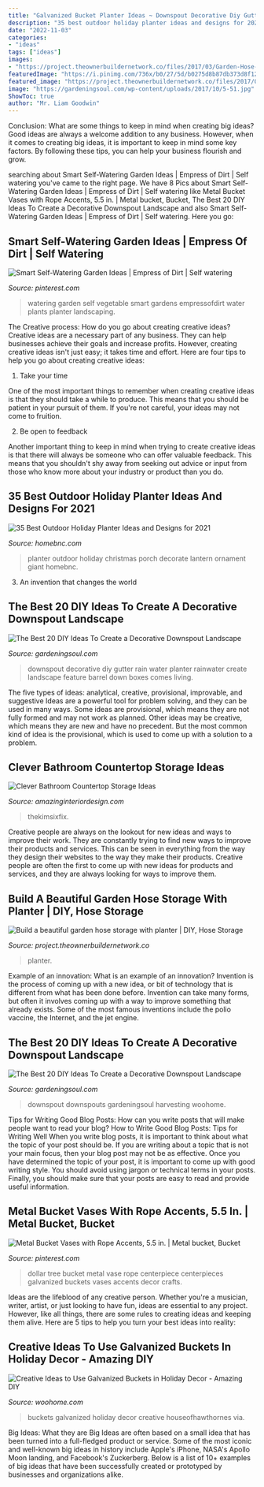 ```yaml
---
title: "Galvanized Bucket Planter Ideas ~ Downspout Decorative Diy Gutter Rain Water Planter Rainwater Create Landscape Feature Barrel Down Boxes Comes Living"
description: "35 best outdoor holiday planter ideas and designs for 2021"
date: "2022-11-03"
categories:
- "ideas"
tags: ["ideas"]
images:
- "https://project.theownerbuildernetwork.co/files/2017/03/Garden-Hose-Storage-Ideas-02.jpg"
featuredImage: "https://i.pinimg.com/736x/b0/27/5d/b0275d8b87db373d8f12f709a2239d64.jpg"
featured_image: "https://project.theownerbuildernetwork.co/files/2017/03/Garden-Hose-Storage-Ideas-02.jpg"
image: "https://gardeningsoul.com/wp-content/uploads/2017/10/5-51.jpg"
ShowToc: true
author: "Mr. Liam Goodwin"
---
```



Conclusion: What are some things to keep in mind when creating big ideas?
Good ideas are always a welcome addition to any business. However, when it comes to creating big ideas, it is important to keep in mind some key factors. By following these tips, you can help your business flourish and grow.

	

		
searching about Smart Self-Watering Garden Ideas | Empress of Dirt | Self watering you've came to the right page. We have 8 Pics about Smart Self-Watering Garden Ideas | Empress of Dirt | Self watering like Metal Bucket Vases with Rope Accents, 5.5 in. | Metal bucket, Bucket, The Best 20 DIY Ideas To Create a Decorative Downspout Landscape and also Smart Self-Watering Garden Ideas | Empress of Dirt | Self watering. Here you go:
		
    
## Smart Self-Watering Garden Ideas | Empress Of Dirt | Self Watering

<img loading=lazy src="https://i.pinimg.com/736x/b0/27/5d/b0275d8b87db373d8f12f709a2239d64.jpg" onerror="this.onerror=null;this.src='https://tse3.mm.bing.net/th?id=OIP.Q-CeIN2nsMjiEpVRyw_Q7AHaLH&amp;pid=15.1';" alt="Smart Self-Watering Garden Ideas | Empress of Dirt | Self watering">

_Source: pinterest.com_

>watering garden self vegetable smart gardens empressofdirt water plants planter landscaping. 

	

The Creative process: How do you go about creating creative ideas?
Creative ideas are a necessary part of any business. They can help businesses achieve their goals and increase profits. However, creating creative ideas isn't just easy; it takes time and effort. Here are four tips to help you go about creating creative ideas:
1. Take your time

One of the most important things to remember when creating creative ideas is that they should take a while to produce. This means that you should be patient in your pursuit of them. If you're not careful, your ideas may not come to fruition.

2. Be open to feedback

Another important thing to keep in mind when trying to create creative ideas is that there will always be someone who can offer valuable feedback. This means that you shouldn't shy away from seeking out advice or input from those who know more about your industry or product than you do.

    
## 35 Best Outdoor Holiday Planter Ideas And Designs For 2021

<img loading=lazy src="https://homebnc.com/homeimg/2017/10/02-outdoor-holiday-planter-ideas-homebnc.jpg" onerror="this.onerror=null;this.src='https://tse2.mm.bing.net/th?id=OIP.jsYyCGmueqcX5Na-PyHmjQHaJ6&amp;pid=15.1';" alt="35 Best Outdoor Holiday Planter Ideas and Designs for 2021">

_Source: homebnc.com_

>planter outdoor holiday christmas porch decorate lantern ornament giant homebnc. 

	

3. An invention that changes the world 

    
## The Best 20 DIY Ideas To Create A Decorative Downspout Landscape

<img loading=lazy src="http://gardeningsoul.com/wp-content/uploads/2017/10/14-1-1.jpg" onerror="this.onerror=null;this.src='https://tse4.mm.bing.net/th?id=OIP.Tl1o8jC4Ap6X0HIuGI5mPQHaJ4&amp;pid=15.1';" alt="The Best 20 DIY Ideas To Create a Decorative Downspout Landscape">

_Source: gardeningsoul.com_

>downspout decorative diy gutter rain water planter rainwater create landscape feature barrel down boxes comes living. 

	

The five types of ideas: analytical, creative, provisional, improvable, and suggestive
Ideas are a powerful tool for problem solving, and they can be used in many ways. Some ideas are provisional, which means they are not fully formed and may not work as planned. Other ideas may be creative, which means they are new and have no precedent. But the most common kind of idea is the provisional, which is used to come up with a solution to a problem.

    
## Clever Bathroom Countertop Storage Ideas

<img loading=lazy src="https://www.amazinginteriordesign.com/wp-content/uploads/2019/01/4-14.jpg" onerror="this.onerror=null;this.src='https://tse3.mm.bing.net/th?id=OIP.N5Pn2nxZPazgQ-qeef-WYQHaHF&amp;pid=15.1';" alt="Clever Bathroom Countertop Storage Ideas">

_Source: amazinginteriordesign.com_

>thekimsixfix. 

	

Creative people are always on the lookout for new ideas and ways to improve their work. They are constantly trying to find new ways to improve their products and services. This can be seen in everything from the way they design their websites to the way they make their products. Creative people are often the first to come up with new ideas for products and services, and they are always looking for ways to improve them.

    
## Build A Beautiful Garden Hose Storage With Planter | DIY, Hose Storage

<img loading=lazy src="https://project.theownerbuildernetwork.co/files/2017/03/Garden-Hose-Storage-Ideas-02.jpg" onerror="this.onerror=null;this.src='https://tse3.mm.bing.net/th?id=OIP.6o3R0DdHSit8xOLzsui6XwHaJ4&amp;pid=15.1';" alt="Build a beautiful garden hose storage with planter | DIY, Hose Storage">

_Source: project.theownerbuildernetwork.co_

>planter. 

	

Example of an innovation: What is an example of an innovation?
Invention is the process of coming up with a new idea, or bit of technology that is different from what has been done before. Invention can take many forms, but often it involves coming up with a way to improve something that already exists. Some of the most famous inventions include the polio vaccine, the Internet, and the jet engine.

    
## The Best 20 DIY Ideas To Create A Decorative Downspout Landscape

<img loading=lazy src="https://gardeningsoul.com/wp-content/uploads/2017/10/5-51.jpg" onerror="this.onerror=null;this.src='https://tse3.mm.bing.net/th?id=OIP.Uj95hYNklTxd1prUZZClYwHaNd&amp;pid=15.1';" alt="The Best 20 DIY Ideas To Create a Decorative Downspout Landscape">

_Source: gardeningsoul.com_

>downspout downspouts gardeningsoul harvesting woohome. 

	

Tips for Writing Good Blog Posts: How can you write posts that will make people want to read your blog?
How to Write Good Blog Posts: Tips for Writing Well
When you write blog posts, it is important to think about what the topic of your post should be.  If you are writing about a topic that is not your main focus, then your blog post may not be as effective.  Once you have determined the topic of your post, it is important to come up with good writing style.  You should avoid using jargon or technical terms in your posts.  Finally, you should make sure that your posts are easy to read and provide useful information.

    
## Metal Bucket Vases With Rope Accents, 5.5 In. | Metal Bucket, Bucket

<img loading=lazy src="https://i.pinimg.com/736x/1d/94/53/1d9453cc4f908fa9e36f352274e707d4.jpg" onerror="this.onerror=null;this.src='https://tse1.mm.bing.net/th?id=OIP.mI7yWS_jL9U4x63hl8U7vAHaHa&amp;pid=15.1';" alt="Metal Bucket Vases with Rope Accents, 5.5 in. | Metal bucket, Bucket">

_Source: pinterest.com_

>dollar tree bucket metal vase rope centerpiece centerpieces galvanized buckets vases accents decor crafts. 

	

Ideas are the lifeblood of any creative person. Whether you're a musician, writer, artist, or just looking to have fun, ideas are essential to any project. However, like all things, there are some rules to creating ideas and keeping them alive. Here are 5 tips to help you turn your best ideas into reality:

    
## Creative Ideas To Use Galvanized Buckets In Holiday Decor - Amazing DIY

<img loading=lazy src="https://www.woohome.com/wp-content/uploads/2017/10/repurpose-galvanized-buckets-as-holiday-decorations-5.jpg" onerror="this.onerror=null;this.src='https://tse3.mm.bing.net/th?id=OIP.VHveElGz6ouCl-kUt0z1JgHaHZ&amp;pid=15.1';" alt="Creative Ideas to Use Galvanized Buckets in Holiday Decor - Amazing DIY">

_Source: woohome.com_

>buckets galvanized holiday decor creative houseofhawthornes via. 

	

Big Ideas: What they are
Big Ideas are often based on a small idea that has been turned into a full-fledged product or service. Some of the most iconic and well-known big ideas in history include Apple's iPhone, NASA's Apollo Moon landing, and Facebook's Zuckerberg. 
Below is a list of 10+ examples of big ideas that have been successfully created or prototyped by businesses and organizations alike.

